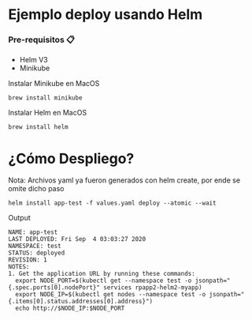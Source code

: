# Ejemplo deploy usando Helm

### Pre-requisitos 📋

* Helm V3
* Minikube 

Instalar Minikube en MacOS

```
brew install minikube
```

Instalar Helm en MacOS

```
brew install helm
```

# ¿Cómo Despliego?

Nota: Archivos yaml ya fueron generados con helm create, por ende se omite dicho paso

```
helm install app-test -f values.yaml deploy --atomic --wait
```
Output

```
NAME: app-test
LAST DEPLOYED: Fri Sep  4 03:03:27 2020
NAMESPACE: test
STATUS: deployed
REVISION: 1
NOTES:
1. Get the application URL by running these commands:
  export NODE_PORT=$(kubectl get --namespace test -o jsonpath="{.spec.ports[0].nodePort}" services rpapp2-helm2-myapp)
  export NODE_IP=$(kubectl get nodes --namespace test -o jsonpath="{.items[0].status.addresses[0].address}")
  echo http://$NODE_IP:$NODE_PORT
```
